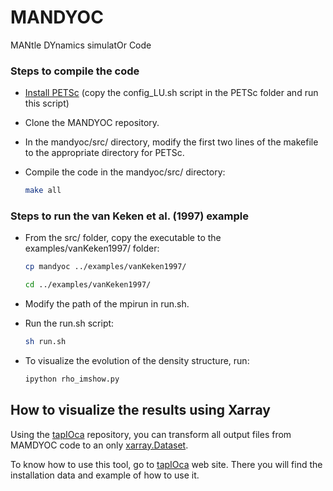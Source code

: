 # MANDYOC #

MANtle DYnamics simulatOr Code

### Steps to compile the code ###
* [Install PETSc](https://www.mcs.anl.gov/petsc/) (copy the config_LU.sh script in
the PETSc folder and run this script)

* Clone the MANDYOC repository.

* In the mandyoc/src/ directory, modify the first two lines of the makefile to
the appropriate directory for PETSc.

* Compile the code in the mandyoc/src/ directory:

    ```bash
    make all
    ```


### Steps to run the van Keken et al. (1997) example ###
* From the src/ folder, copy the executable to the examples/vanKeken1997/  folder:

    ```bash
    cp mandyoc ../examples/vanKeken1997/

    cd ../examples/vanKeken1997/
    ```

* Modify the path of the mpirun in run.sh.

* Run the run.sh script:

    ```bash
    sh run.sh
    ```

* To visualize the evolution of the density structure, run:

    ```bash
    ipython rho_imshow.py
    ```


## How to visualize the results using Xarray
Using the [tapIOca](https://github.com/aguspesce/tapioca) repository, you can
transform all output files from MAMDYOC code to an only
[xarray.Dataset](https://xarray.pydata.org/en/stable/).

To know how to use this tool, go to [tapIOca](https://github.com/aguspesce/tapioca)
web site.
There you will find the installation data and example of how to use it.
